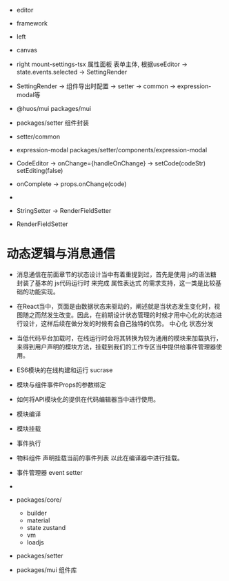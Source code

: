 * editor 
* framework
* left
* canvas
* right  mount-settings-tsx   属性面板 表单主体, 根据useEditor -> state.events.selected  -> SettingRender

* SettingRender -> 组件导出时配置  ->  setter -> common -> expression-modal等

* @huos/mui       packages/mui


* packages/setter 组件封装
* setter/common  
* expression-modal   packages/setter/components/expression-modal

* CodeEditor  -> onChange={handleOnChange}  -> setCode(codeStr)  setEditing(false)
* onComplete -> props.onChange(code)



* <StringSetter label="按钮文字" name="$$children" initialValue="默认按钮" />
* StringSetter  ->  RenderFieldSetter
* RenderFieldSetter

# 动态逻辑与消息通信

* 消息通信在前面章节的状态设计当中有着重提到过，首先是使用  js的语法糖  封装了基本的  js代码运行时  来完成  属性表达式  的需求支持，这一类是比较基础的功能实现。
* 在React当中，页面是由数据状态来驱动的，阐述就是当状态发生变化时，视图随之而然发生改变。因此，在前期设计状态管理的时候才用中心化的状态进行设计，这样后续在做分发的时候有会自己独特的优势。      中心化 状态分发

* 当低代码平台加载时，在线运行时会将其转换为较为通用的模块来加载执行，来得到用户声明的模块方法，挂载到我们的工作专区当中提供给事件管理器使用。

* ES6模块的在线构建和运行    sucrase
* 模块与组件事件Props的参数绑定
* 如何将API模块化的提供在代码编辑器当中进行使用。

* 模块编译 
* 模块挂载 
* 事件执行

* 物料组件 声明挂载当前的事件列表 以此在编译器中进行挂载。
* 事件管理器    event setter
* 
* packages/core/
    - builder
    - material
    - state zustand
    - vm 
    - loadjs
* packages/setter
* packages/mui 组件库    